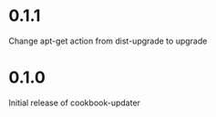 # 0.1.1

Change apt-get action from dist-upgrade to upgrade

# 0.1.0

Initial release of cookbook-updater

